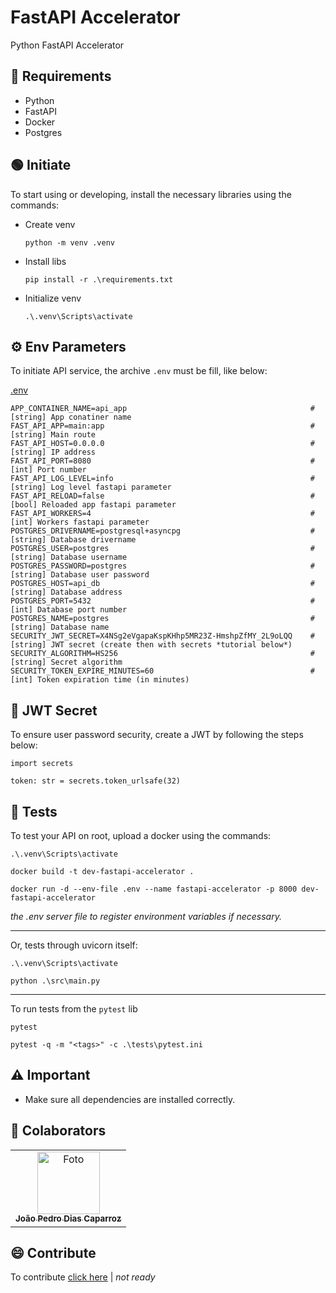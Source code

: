 # FastAPI Accelerator
Python FastAPI Accelerator


## 🔩 Requirements

- Python
- FastAPI
- Docker
- Postgres


## 🟢 Initiate
To start using or developing, install the necessary libraries using the commands:


* Create venv
    ```
    python -m venv .venv
    ```

* Install libs
    ```
    pip install -r .\requirements.txt
    ```

* Initialize venv
    ```
    .\.venv\Scripts\activate
    ```


## ⚙️ Env Parameters

To initiate API service, the archive `.env` must be fill, like below:

[.env](/.env)
```
APP_CONTAINER_NAME=api_app                                         # [string] App conatiner name
FAST_API_APP=main:app                                              # [string] Main route
FAST_API_HOST=0.0.0.0                                              # [string] IP address
FAST_API_PORT=8080                                                 # [int] Port number
FAST_API_LOG_LEVEL=info                                            # [string] Log level fastapi parameter
FAST_API_RELOAD=false                                              # [bool] Reloaded app fastapi parameter
FAST_API_WORKERS=4                                                 # [int] Workers fastapi parameter
POSTGRES_DRIVERNAME=postgresql+asyncpg                             # [string] Database drivername 
POSTGRES_USER=postgres                                             # [string] Database username
POSTGRES_PASSWORD=postgres                                         # [string] Database user password
POSTGRES_HOST=api_db                                               # [string] Database address
POSTGRES_PORT=5432                                                 # [int] Database port number
POSTGRES_NAME=postgres                                             # [string] Database name
SECURITY_JWT_SECRET=X4NSg2eVgapaKspKHhp5MR23Z-HmshpZfMY_2L9oLQQ    # [string] JWT secret (create then with secrets *tutorial below*)
SECURITY_ALGORITHM=HS256                                           # [string] Secret algorithm
SECURITY_TOKEN_EXPIRE_MINUTES=60                                   # [int] Token expiration time (in minutes)
```


## 🔐 JWT Secret
To ensure user password security, create a JWT by following the steps below:
```
import secrets

token: str = secrets.token_urlsafe(32)
```


## 🧪 Tests

To test your API on root, upload a docker using the commands:
```
.\.venv\Scripts\activate
```
```
docker build -t dev-fastapi-accelerator .
```
```
docker run -d --env-file .env --name fastapi-accelerator -p 8000 dev-fastapi-accelerator
```
_the .env server file to register environment variables if necessary._

---

Or, tests through uvicorn itself:
```
.\.venv\Scripts\activate
```
```
python .\src\main.py    
```

---

To run tests from the `pytest` lib
```
pytest
```

```
pytest -q -m "<tags>" -c .\tests\pytest.ini
```


## ⚠️ Important

- Make sure all dependencies are installed correctly.


## 🤝 Colaborators

<table>
  <tr>
    <td align="center">
      <a href="https://www.linkedin.com/in/jo%C3%A3o-pedro-dias-caparroz-2b19a1161/" title="Linkedin Profile Icon">
        <img src="https://media.licdn.com/dms/image/C4D03AQHVyVT6CT6TFQ/profile-displayphoto-shrink_800_800/0/1595939105632?e=1724889600&v=beta&t=_pjNFXdW8VeM4IR5RhY9cgZ0NsAakg6EBEssgodCpwk" width="100px;" alt="Foto"/><br>
        <sub>
          <b>João Pedro Dias Caparroz</b>
        </sub>
      </a>
    </td>
  </tr>
</table>


## 😄 Contribute

To contribute [click here](/docs/CONTRIBUTING.md) | *not ready*
